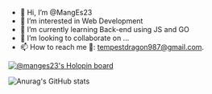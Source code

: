 - 👋 Hi, I’m @MangEs23
- 👀 I’m interested in Web Development
- 🌱 I’m currently learning Back-end using JS and GO
- 💞️ I’m looking to collaborate on ...
- 📫 How to reach me 📧: tempestdragon987@gmail.com.

<!---
MangEs23/MangEs23 is a ✨ special ✨ repository because its `README.md` (this file) appears on your GitHub profile.
You can click the Preview link to take a look at your changes.
--->

[![@manges23's Holopin board](https://holopin.me/manges23)](https://holopin.io/@manges23)

![Anurag's GitHub stats](https://github-readme-stats.vercel.app/api?username=anuraghazra&show_icons=true&theme=radical)
